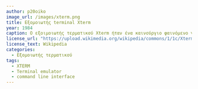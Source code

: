 ```yaml
---
author: p20oiko
image_url: /images/xterm.png
title: Εξομοιωτής terminal Xterm
year: 1984
caption: Ο εξοιμοιωτής τερματικού Xterm ήταν ένα καινούργιο φαινόμενο για την δεκαετία του '80 καθώς επέτρεπε στους χρήστες να τρέχουν διάφορα προγράμματα τα οποία χρειάζονται command line interface. Ακόμη, το γεγονός ότι το Xterm είχε τη δυνατότητα να εμφανίζει παραπάνω απο ένα παράθυρα εξόδου χωρίς όμως να συγχέονται οι διαδικασίες από το καθένα ήταν αυτό που το ξεχώρισε σαν εξομοιωτή τερματικού. 
license_url: "https://upload.wikimedia.org/wikipedia/commons/1/1c/Xterm.png" 
license_text: Wikipedia 
categories:
  - Εξομοιωτής τερματικού
tags:
  - XTERM
  - Terminal emulator
  - command line interface
---
```

